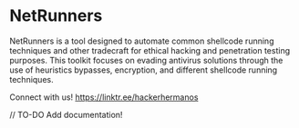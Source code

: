 # NetRunners

NetRunners is a tool designed to automate common shellcode running techniques and other tradecraft for ethical hacking and penetration testing purposes. This toolkit focuses on evading antivirus solutions through the use of heuristics bypasses, encryption, and different shellcode running techniques.

Connect with us! https://linktr.ee/hackerhermanos

// TO-DO Add documentation!
